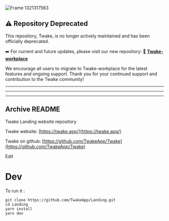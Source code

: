 
![Frame 1321317563](https://github.com/linagora/Landing/assets/146178981/6241b650-24bd-41b9-b95f-cf852871204f)


## :warning: Repository Deprecated

This repository, Twake, is no longer actively maintained and has been officially deprecated.

 :arrow_right: For current and future updates, please visit our new repository:
🔗 <a href="https://github.com/linagora/twake-workplace"><strong>Twake-workplace</strong></a>

We encourage all users to migrate to Twake-workplace for the latest features and ongoing support. Thank you for your continued support and contribution to the Twake community!  
  

---
***
___

##  Archive README
 
 
 Twake Landing website repository

Twake website: [https://twake.app/](https://twake.app/)

Twake on github: [https://github.com/TwakeApp/Twake](https://github.com/TwakeApp/Twake)

Edit

# Dev

To run it :
```
git clone https://github.com/TwakeApp/Landing.git
cd Landing
yarn install
yarn dev
```
